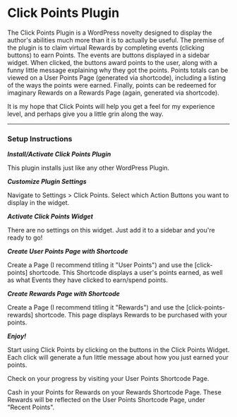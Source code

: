 # Click Points Plugin

The Click Points Plugin is a WordPress novelty designed to display the author's abilities much more than it is to actually be useful.  The premise of the plugin is to claim virtual Rewards by completing events (clicking buttons) to earn Points.  The events are buttons displayed in a sidebar widget.  When clicked, the buttons award points to the user, along with a funny little message explaining why they got the points.  Points totals can be viewed on a User Points Page (generated via shortcode), including a listing of the ways the points were earned.  Finally, points can be redeemed for imaginary Rewards on a Rewards Page (again, generated via shortcode).  

It is my hope that Click Points will help you get a feel for my experience level, and perhaps give you a little grin along the way.

---

### Setup Instructions

***Install/Activate Click Points Plugin***

This plugin installs just like any other WordPress Plugin.

***Customize Plugin Settings***

Navigate to Settings > Click Points.  Select which Action Buttons you want to display in the widget. 

***Activate Click Points Widget***

There are no settings on this widget.  Just add it to a sidebar and you're ready to go!

***Create User Points Page with Shortcode***

Create a Page (I recommend titling it "User Points") and use the [click-points] shortcode.  This Shortcode displays a user's points earned, as well as what Events they have clicked to earn/spend points.   

***Create Rewards Page with Shortcode***

Create a Page (I recommend titling it "Rewards") and use the [click-points-rewards] shortcode.  This page displays Rewards to be purchased with your points.

***Enjoy!***

Start using Click Points by clicking on the buttons in the Click Points Widget. Each click will generate a fun little message about how you just earned your points.  

Check on your progress by visiting your User Points Shortcode Page.

Cash in your Points for Rewards on your Rewards Shortcode Page.  These Rewards will be reflected on the User Points Shortcode Page, under "Recent Points". 






